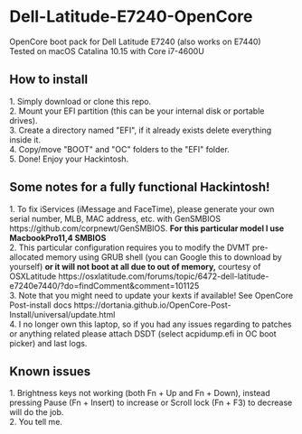# Dell-Latitude-E7240-OpenCore
OpenCore boot pack for Dell Latitude E7240 (also works on E7440)
<br>
Tested on macOS Catalina 10.15 with Core i7-4600U
<br>
<h2>How to install</h2>
1. Simply download or clone this repo.<br>
2. Mount your EFI partition (this can be your internal disk or portable drives).<br>
3. Create a directory named "EFI", if it already exists delete everything inside it.<br>
4. Copy/move "BOOT" and "OC" folders to the "EFI" folder.<br>
5. Done! Enjoy your Hackintosh.<br>
<h2>Some notes for a fully functional Hackintosh!</h2>
1. To fix iServices (iMessage and FaceTime), please generate your own serial number, MLB, MAC address, etc. with GenSMBIOS https://github.com/corpnewt/GenSMBIOS. <b>For this particular model I use MacbookPro11,4 SMBIOS</b><br>
2. This particular configuration requires you to modify the DVMT pre-allocated memory using GRUB shell (you can Google this to download by yourself) <b>or it will not boot at all due to out of memory,</b> courtesy of OSXLatitude https://osxlatitude.com/forums/topic/6472-dell-latitude-e7240e7440/?do=findComment&comment=101125<br>
3. Note that you might need to update your kexts if available! See OpenCore Post-install docs https://dortania.github.io/OpenCore-Post-Install/universal/update.html<br>
4. I no longer own this laptop, so if you had any issues regarding to patches or anything related please attach DSDT (select acpidump.efi in OC boot picker) and last logs.
<h2>Known issues</h2>
1. Brightness keys not working (both Fn + Up and Fn + Down), instead pressing Pause (Fn + Insert) to increase or Scroll lock (Fn + F3) to decrease will do the job.<br>
2. You tell me.
